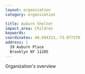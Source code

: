 ```yaml
---
layout: organization
category: organization

title: Auburn Shelter
impact_area: Children
keywords: 
coordinates: 40.694313,-73.977379
address: |
  39 Auburn Place
  Brooklyn NY 11205
---
```

Organization's overview
